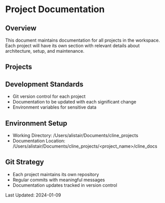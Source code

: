 # Project Documentation

## Overview
This document maintains documentation for all projects in the workspace. Each project will have its own section with relevant details about architecture, setup, and maintenance.

## Projects

## Development Standards
- Git version control for each project
- Documentation to be updated with each significant change
- Environment variables for sensitive data

## Environment Setup
- Working Directory: /Users/alistair/Documents/cline_projects
- Documentation Location: /Users/alistair/Documents/cline_projects/<project_name>/cline_docs

## Git Strategy
- Each project maintains its own repository
- Regular commits with meaningful messages
- Documentation updates tracked in version control

Last Updated: 2024-01-09

